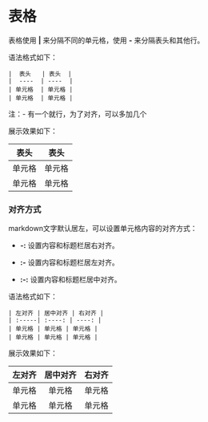 # 表格

表格使用 **|** 来分隔不同的单元格，使用 **-** 来分隔表头和其他行。

语法格式如下：

```
|  表头   | 表头  |
|  ----  | ----  |
| 单元格  | 单元格 |
| 单元格  | 单元格 |
```

注：- 有一个就行，为了对齐，可以多加几个

展示效果如下：

| 表头   | 表头   |
| ------ | ------ |
| 单元格 | 单元格 |
| 单元格 | 单元格 |

### 对齐方式

markdown文字默认居左，可以设置单元格内容的对齐方式：

- **-:** 设置内容和标题栏居右对齐。

- **:-** 设置内容和标题栏居左对齐。

- **:-:** 设置内容和标题栏居中对齐。

语法格式如下：

```
| 左对齐 | 居中对齐 | 右对齐 |
| :-----| :----: | ----: |
| 单元格 | 单元格 | 单元格 |
| 单元格 | 单元格 | 单元格 |
```

展示效果如下：

| 左对齐 | 居中对齐 | 右对齐 |
| :----- | :------: | -----: |
| 单元格 |  单元格  | 单元格 |
| 单元格 |  单元格  | 单元格 |